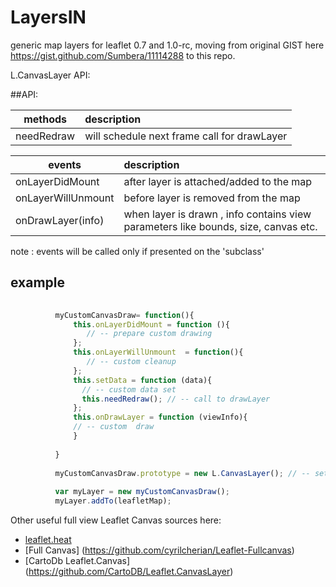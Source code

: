 # LayersIN
generic  map layers for leaflet 0.7 and 1.0-rc, moving from original GIST here https://gist.github.com/Sumbera/11114288 to this repo.

L.CanvasLayer API:

##API:

|methods       | description            | 
| ------------- |:-------------| 
|needRedraw   | will schedule next frame call for drawLayer|


events          | description            | 
| ------------- |:-------------| 
|onLayerDidMount   | after layer is attached/added to the map|
|onLayerWillUnmount   | before  layer is removed from the map|
|onDrawLayer(info)       | when layer is drawn , info contains view parameters like bounds, size, canvas etc.
note :  events will be called only if presented on the 'subclass'

##  example 

```javascript
  
          myCustomCanvasDraw= function(){
              this.onLayerDidMount = function (){      
                 // -- prepare custom drawing    
              };
              this.onLayerWillUnmount  = function(){
                 // -- custom cleanup    
              };
              this.setData = function (data){
                // -- custom data set
                this.needRedraw(); // -- call to drawLayer
              };
              this.onDrawLayer = function (viewInfo){
              // -- custom  draw
              }
              
          }
          
          myCustomCanvasDraw.prototype = new L.CanvasLayer(); // -- setup prototype 
          
          var myLayer = new myCustomCanvasDraw();
          myLayer.addTo(leafletMap);
 ```   

Other useful full view  Leaflet Canvas sources here:
- [leaflet.heat](https://github.com/Leaflet/Leaflet.heat)
- [Full Canvas] (https://github.com/cyrilcherian/Leaflet-Fullcanvas)
- [CartoDb Leaflet.Canvas] (https://github.com/CartoDB/Leaflet.CanvasLayer)
